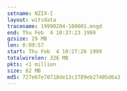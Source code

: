 ```yaml
---
setname: NZIX-I
layout: witsdata
tracename: 19990204-100001.mngd
end: Thu Feb  4 10:37:23 1999
gzsize: 29 MB
len: 0:09:57
start: Thu Feb  4 10:27:26 1999
totalwirelen: 326 MB
pkts: <1 million
size: 62 MB
md5: 727e67e70718de12c3789eb27405d6a3
---
```

